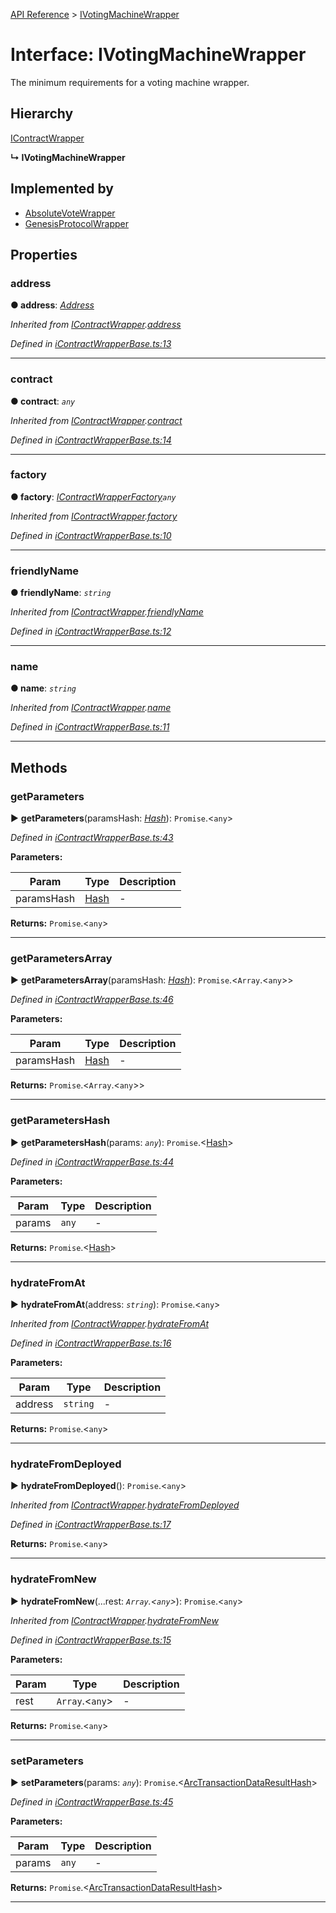[API Reference](../README.md) > [IVotingMachineWrapper](../interfaces/IVotingMachineWrapper.md)



# Interface: IVotingMachineWrapper


The minimum requirements for a voting machine wrapper.

## Hierarchy


 [IContractWrapper](IContractWrapper.md)

**↳ IVotingMachineWrapper**







## Implemented by

* [AbsoluteVoteWrapper](../classes/AbsoluteVoteWrapper.md)
* [GenesisProtocolWrapper](../classes/GenesisProtocolWrapper.md)


## Properties
<a id="address"></a>

###  address

**●  address**:  *[Address](../#Address)* 

*Inherited from [IContractWrapper](IContractWrapper.md).[address](IContractWrapper.md#address)*

*Defined in [iContractWrapperBase.ts:13](https://github.com/daostack/arc.js/blob/f343aa24/lib/iContractWrapperBase.ts#L13)*





___

<a id="contract"></a>

###  contract

**●  contract**:  *`any`* 

*Inherited from [IContractWrapper](IContractWrapper.md).[contract](IContractWrapper.md#contract)*

*Defined in [iContractWrapperBase.ts:14](https://github.com/daostack/arc.js/blob/f343aa24/lib/iContractWrapperBase.ts#L14)*





___

<a id="factory"></a>

###  factory

**●  factory**:  *[IContractWrapperFactory](IContractWrapperFactory.md)`any`* 

*Inherited from [IContractWrapper](IContractWrapper.md).[factory](IContractWrapper.md#factory)*

*Defined in [iContractWrapperBase.ts:10](https://github.com/daostack/arc.js/blob/f343aa24/lib/iContractWrapperBase.ts#L10)*





___

<a id="friendlyName"></a>

###  friendlyName

**●  friendlyName**:  *`string`* 

*Inherited from [IContractWrapper](IContractWrapper.md).[friendlyName](IContractWrapper.md#friendlyName)*

*Defined in [iContractWrapperBase.ts:12](https://github.com/daostack/arc.js/blob/f343aa24/lib/iContractWrapperBase.ts#L12)*





___

<a id="name"></a>

###  name

**●  name**:  *`string`* 

*Inherited from [IContractWrapper](IContractWrapper.md).[name](IContractWrapper.md#name)*

*Defined in [iContractWrapperBase.ts:11](https://github.com/daostack/arc.js/blob/f343aa24/lib/iContractWrapperBase.ts#L11)*





___


## Methods
<a id="getParameters"></a>

###  getParameters

► **getParameters**(paramsHash: *[Hash](../#Hash)*): `Promise`.<`any`>



*Defined in [iContractWrapperBase.ts:43](https://github.com/daostack/arc.js/blob/f343aa24/lib/iContractWrapperBase.ts#L43)*



**Parameters:**

| Param | Type | Description |
| ------ | ------ | ------ |
| paramsHash | [Hash](../#Hash)   |  - |





**Returns:** `Promise`.<`any`>





___

<a id="getParametersArray"></a>

###  getParametersArray

► **getParametersArray**(paramsHash: *[Hash](../#Hash)*): `Promise`.<`Array`.<`any`>>



*Defined in [iContractWrapperBase.ts:46](https://github.com/daostack/arc.js/blob/f343aa24/lib/iContractWrapperBase.ts#L46)*



**Parameters:**

| Param | Type | Description |
| ------ | ------ | ------ |
| paramsHash | [Hash](../#Hash)   |  - |





**Returns:** `Promise`.<`Array`.<`any`>>





___

<a id="getParametersHash"></a>

###  getParametersHash

► **getParametersHash**(params: *`any`*): `Promise`.<[Hash](../#Hash)>



*Defined in [iContractWrapperBase.ts:44](https://github.com/daostack/arc.js/blob/f343aa24/lib/iContractWrapperBase.ts#L44)*



**Parameters:**

| Param | Type | Description |
| ------ | ------ | ------ |
| params | `any`   |  - |





**Returns:** `Promise`.<[Hash](../#Hash)>





___

<a id="hydrateFromAt"></a>

###  hydrateFromAt

► **hydrateFromAt**(address: *`string`*): `Promise`.<`any`>



*Inherited from [IContractWrapper](IContractWrapper.md).[hydrateFromAt](IContractWrapper.md#hydrateFromAt)*

*Defined in [iContractWrapperBase.ts:16](https://github.com/daostack/arc.js/blob/f343aa24/lib/iContractWrapperBase.ts#L16)*



**Parameters:**

| Param | Type | Description |
| ------ | ------ | ------ |
| address | `string`   |  - |





**Returns:** `Promise`.<`any`>





___

<a id="hydrateFromDeployed"></a>

###  hydrateFromDeployed

► **hydrateFromDeployed**(): `Promise`.<`any`>



*Inherited from [IContractWrapper](IContractWrapper.md).[hydrateFromDeployed](IContractWrapper.md#hydrateFromDeployed)*

*Defined in [iContractWrapperBase.ts:17](https://github.com/daostack/arc.js/blob/f343aa24/lib/iContractWrapperBase.ts#L17)*





**Returns:** `Promise`.<`any`>





___

<a id="hydrateFromNew"></a>

###  hydrateFromNew

► **hydrateFromNew**(...rest: *`Array`.<`any`>*): `Promise`.<`any`>



*Inherited from [IContractWrapper](IContractWrapper.md).[hydrateFromNew](IContractWrapper.md#hydrateFromNew)*

*Defined in [iContractWrapperBase.ts:15](https://github.com/daostack/arc.js/blob/f343aa24/lib/iContractWrapperBase.ts#L15)*



**Parameters:**

| Param | Type | Description |
| ------ | ------ | ------ |
| rest | `Array`.<`any`>   |  - |





**Returns:** `Promise`.<`any`>





___

<a id="setParameters"></a>

###  setParameters

► **setParameters**(params: *`any`*): `Promise`.<[ArcTransactionDataResult](../classes/ArcTransactionDataResult.md)[Hash](../#Hash)>



*Defined in [iContractWrapperBase.ts:45](https://github.com/daostack/arc.js/blob/f343aa24/lib/iContractWrapperBase.ts#L45)*



**Parameters:**

| Param | Type | Description |
| ------ | ------ | ------ |
| params | `any`   |  - |





**Returns:** `Promise`.<[ArcTransactionDataResult](../classes/ArcTransactionDataResult.md)[Hash](../#Hash)>





___


